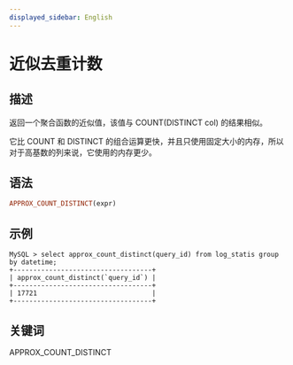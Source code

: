 ```yaml
---
displayed_sidebar: English
---
```


# 近似去重计数

## 描述

返回一个聚合函数的近似值，该值与 COUNT(DISTINCT col) 的结果相似。

它比 COUNT 和 DISTINCT 的组合运算更快，并且只使用固定大小的内存，所以对于高基数的列来说，它使用的内存更少。

## 语法

```Haskell
APPROX_COUNT_DISTINCT(expr)
```

## 示例

```plain
MySQL > select approx_count_distinct(query_id) from log_statis group by datetime;
+-----------------------------------+
| approx_count_distinct(`query_id`) |
+-----------------------------------+
| 17721                             |
+-----------------------------------+
```

## 关键词

APPROX_COUNT_DISTINCT

